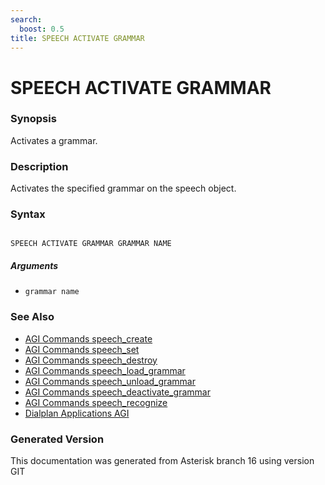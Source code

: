 ```yaml
---
search:
  boost: 0.5
title: SPEECH ACTIVATE GRAMMAR
---
```


# SPEECH ACTIVATE GRAMMAR

### Synopsis

Activates a grammar.

### Description

Activates the specified grammar on the speech object.<br>


### Syntax


```

SPEECH ACTIVATE GRAMMAR GRAMMAR NAME 
```
##### Arguments


* `grammar name`

### See Also

* [AGI Commands speech_create](/Asterisk_16_Documentation/API_Documentation/AGI_Commands/speech_create)
* [AGI Commands speech_set](/Asterisk_16_Documentation/API_Documentation/AGI_Commands/speech_set)
* [AGI Commands speech_destroy](/Asterisk_16_Documentation/API_Documentation/AGI_Commands/speech_destroy)
* [AGI Commands speech_load_grammar](/Asterisk_16_Documentation/API_Documentation/AGI_Commands/speech_load_grammar)
* [AGI Commands speech_unload_grammar](/Asterisk_16_Documentation/API_Documentation/AGI_Commands/speech_unload_grammar)
* [AGI Commands speech_deactivate_grammar](/Asterisk_16_Documentation/API_Documentation/AGI_Commands/speech_deactivate_grammar)
* [AGI Commands speech_recognize](/Asterisk_16_Documentation/API_Documentation/AGI_Commands/speech_recognize)
* [Dialplan Applications AGI](/Asterisk_16_Documentation/API_Documentation/Dialplan_Applications/AGI)


### Generated Version

This documentation was generated from Asterisk branch 16 using version GIT 